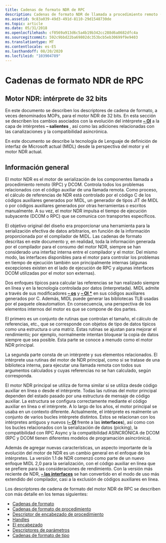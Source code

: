 ```yaml
---
title: Cadenas de formato NDR de RPC
description: Cadenas de formato NDR de llamada a procedimiento remoto (RPC).
ms.assetid: 9c83a039-49d3-491d-8110-29d1548730de
ms.topic: article
ms.date: 05/31/2018
ms.openlocfilehash: cf0569a913d6c5a4b19b342cc288d6a8682dfc4a
ms.sourcegitcommit: 592c9bbd22ba69802dc353bcb5eb30699f9e9403
ms.translationtype: MT
ms.contentlocale: es-ES
ms.lasthandoff: 08/20/2020
ms.locfileid: "103904789"
---
```

# <a name="rpc-ndr-format-strings"></a>Cadenas de formato NDR de RPC

## <a name="ndr-engine-32-bit-interpreter"></a>Motor NDR: intérprete de 32 bits

En este documento se describen los descriptores de cadena de formato, a veces denominados MOPs, para el motor NDR de 32 bits. En esta sección se describen los cambios asociados con la evolución del intérprete [**– OI**](/windows/desktop/Midl/-oi) a la capa de intérpretes **– salientes** , así como las adiciones relacionadas con las canalizaciones y la compatibilidad asincrónica.

En este documento se describe la tecnología de Lenguaje de definición de interfaz de Microsoft actual (MIDL) desde la perspectiva del motor y el motor NDR actual.

## <a name="overview"></a>Información general

El motor NDR es el motor de serialización de los componentes llamada a procedimiento remoto (RPC) y DCOM. Controla todos los problemas relacionados con el código auxiliar de una llamada remota. Como proceso, el cálculo de referencias de NDR está controlado por el código C de los códigos auxiliares generados por MIDL, un generador de tipos JIT de MIDL o por códigos auxiliares generados por otras herramientas o escritos manualmente. A su vez, el motor NDR impulsa el tiempo de ejecución subyacente (DCOM o RPC) que se comunica con transportes específicos.

El objetivo original del diseño era proporcionar una herramienta para la serialización efectiva de datos arbitrarios, en función de la información proporcionada por el compilador de MIDL. Las cadenas de formato descritas en este documento y, en realidad, toda la información generada por el compilador para el consumo del motor NDR, siempre se han considerado una interfaz interna entre el compilador y el motor. Del mismo modo, las interfaces disponibles para el motor para controlar los problemas en tiempo de ejecución también son principalmente internas (algunas excepciones existen en el lado de ejecución de RPC y algunas interfaces DCOM utilizadas por el motor son externas).

Dos enfoques típicos para calcular las referencias se han realizado siempre en línea y en la tecnología controlada por datos (interpretada). MIDL admite a través de sus modificadores [**– os**](/windows/desktop/Midl/-os) y [**– OI \***](/windows/desktop/Midl/-oi) en sus códigos auxiliares generados por C. Además, MIDL puede generar las bibliotecas TLB usadas por el paquete oleautomation. En consecuencia, una perspectiva de los elementos internos del motor es que se compone de dos partes.

El primero es un conjunto de rutinas que controlan el tamaño, el cálculo de referencias, etc., que se corresponde con objetos de tipo de datos típicos como una estructura o una matriz. Estas rutinas se ajustan para mejorar el rendimiento; por ejemplo, normalmente intentan bloquear la copia de datos siempre que sea posible. Esta parte se conoce a menudo como el motor NDR principal.

La segunda parte consta de un intérprete y sus elementos relacionados. El intérprete usa rutinas del motor de NDR principal, como si se tratase de una biblioteca interna, para ejecutar una llamada remota con todos sus argumentos calculados y cuyas referencias no se han calculado, según corresponda.

El motor NDR principal se utiliza de forma similar si se utiliza desde código auxiliar en línea o desde el intérprete. Todas las rutinas del motor principal dependen del estado pasado por una estructura de mensaje de código auxiliar. La estructura se configura correctamente mediante el código auxiliar en línea o el intérprete. A lo largo de los años, el motor principal se usaba en un contexto diferente. Actualmente, el intérprete es realmente un conjunto de varios bucles intérprete distintos. Estos se relacionan con los intérpretes antiguos y nuevos ([**– OI**](/windows/desktop/Midl/-oi) frente a las **interfaces**), así como con los bucles relacionados con la serialización de datos (picking), la compatibilidad con RPC Async y la compatibilidad ASINCRÓNICA de DCOM (RPC y DCOM tienen diferentes modelos de programación asincrónica).

Además de agregar nuevas características, un aspecto importante de la evolución del motor de NDR es un cambio general en el enfoque de los intérpretes. La versión 1.1 de NDR comenzó como parte de un nuevo enfoque MIDL 2,0 para la serialización, con el código auxiliar en línea que se prefiere para las consideraciones de rendimiento. Con la versión más reciente de NDR, [**– las interfaces**](/windows/desktop/Midl/-oi) se han convertido en el modo de uso más extendido del compilador, casi a la exclusión de códigos auxiliares en línea.

Los descriptores de cadena de formato del motor NDR de RPC se describen con más detalle en los temas siguientes:

-   [Cadenas de formato](format-strings.md)
-   [Cadenas de formato de procedimiento](procedure-format-strings.md)
-   [Descriptor de encabezado de procedimiento](procedure-header-descriptor.md)
-   [Handles](handles.md)
-   [El encabezado](the-header.md)
-   [Descriptores de parámetros](parameter-descriptors.md)
-   [Cadenas de formato de tipo](type-format-strings.md)

 

 
